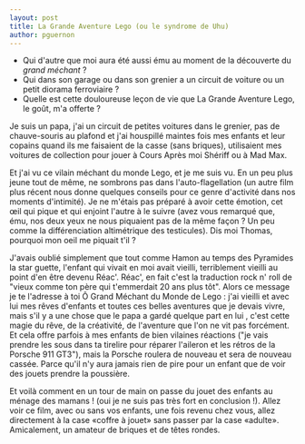 ```yaml
---
layout: post
title: La Grande Aventure Lego (ou le syndrome de Uhu)
author: pguernon
---
```


- Qui d'autre que moi aura été aussi ému au moment de la découverte du *grand méchant* ?
- Qui dans son garage ou dans son grenier a un circuit de voiture ou un petit diorama ferroviaire ? 
- Quelle est cette douloureuse leçon de vie que La Grande Aventure Lego, le goût, m'a offerte ? 

Je suis un papa, j'ai un circuit de petites voitures dans le grenier, pas de chauve-souris au plafond 
et j'ai houspillé maintes fois mes enfants et leur copains quand ils me faisaient de la casse (sans briques), 
utilisaient mes voitures de collection pour jouer à Cours Après moi Shériff ou à Mad Max. 

Et j'ai vu ce vilain méchant du monde Lego, et je me suis vu. En un peu plus jeune tout de même, ne sombrons pas 
dans l'auto-flagellation (un autre film plus récent nous donne quelques conseils pour ce genre d'activité
dans nos moments d'intimité). Je ne m'étais pas préparé à avoir cette émotion, cet œil qui pique et qui enjoint
l'autre à le suivre (avez vous remarqué que, ému, nos deux yeux ne nous piquaient pas de la même façon ? 
Un peu comme la différenciation altimétrique des testicules). Dis moi Thomas, pourquoi mon oeil me piquait t'il ?

J'avais oublié simplement que tout comme Hamon au temps des Pyramides la star guette, l'enfant qui vivait en moi
avait vieilli, terriblement vieilli au point d'en être devenu Réac'. Réac', en fait c'est la traduction rock n' roll 
de "vieux comme ton père qui t'emmerdait 20 ans plus tôt". Alors ce message je te l'adresse à toi Ô Grand Méchant
du Monde de Lego : j'ai vieilli et avec lui mes rêves d'enfants et toutes ces belles aventures que je devais vivre, 
mais s'il y a une chose que le papa a gardé quelque part en lui , c'est cette magie du rêve, de la créativité, 
de l'aventure que l'on ne vit pas forcément. Et cela offre parfois à mes enfants de bien vilaines réactions 
("je vais prendre les sous dans ta tirelire pour réparer l'aileron et les rétros de la Porsche 911 GT3"), 
mais la Porsche roulera de nouveau et sera de nouveau cassée. Parce qu'il n'y aura jamais rien de pire pour un enfant 
que de voir des jouets prendre la poussière. 

Et voilà comment en un tour de main on passe du jouet des enfants au ménage des mamans ! (oui je ne suis pas très fort
en conclusion !). Allez voir ce film, avec ou sans vos enfants, une fois revenu chez vous, allez directement à la case
«coffre à jouet» sans passer par la case «adulte». Amicalement, un amateur de briques et de têtes rondes.
